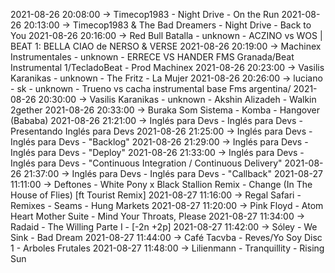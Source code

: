 2021-08-26 20:08:00 -> Timecop1983 - Night Drive - On the Run
2021-08-26 20:13:00 -> Timecop1983 & The Bad Dreamers - Night Drive - Back to You
2021-08-26 20:16:00 -> Red Bull Batalla - unknown - ACZINO vs WOS | BEAT 1: BELLA CIAO de NERSO & VERSE
2021-08-26 20:19:00 -> Machinex Instrumentales - unknown - ERRECE VS HANDER FMS Granada/Beat Instrumental 1/TecladoBeat - Prod Machinex
2021-08-26 20:23:00 -> Vasilis Karanikas - unknown - The Fritz - La Mujer
2021-08-26 20:26:00 -> luciano - sk - unknown - Trueno vs cacha instrumental base Fms argentina/
2021-08-26 20:30:00 -> Vasilis Karanikas - unknown - Akshin Alizadeh - Walkin 2gether
2021-08-26 20:33:00 -> Buraka Som Sistema - Komba - Hangover (Bababa)
2021-08-26 21:21:00 -> Inglés para Devs - Inglés para Devs - Presentando Inglés para Devs
2021-08-26 21:25:00 -> Inglés para Devs - Inglés para Devs - "Backlog"
2021-08-26 21:29:00 -> Inglés para Devs - Inglés para Devs - "Deploy"
2021-08-26 21:33:00 -> Inglés para Devs - Inglés para Devs - "Continuous Integration / Continuous Delivery"
2021-08-26 21:37:00 -> Inglés para Devs - Inglés para Devs - "Callback"
2021-08-27 11:11:00 -> Deftones - White Pony x Black Stallion Remix - Change (In The House of Flies) [ft Tourist Remix]
2021-08-27 11:16:00 -> Regal Safari - Remixes - Seams - Hung Markets
2021-08-27 11:20:00 -> Pink Floyd - Atom Heart Mother Suite - Mind Your Throats, Please
2021-08-27 11:34:00 -> Radaid - The Willing Parte I - [-2n +2p]
2021-08-27 11:42:00 -> Sóley - We Sink - Bad Dream
2021-08-27 11:44:00 -> Café Tacvba - Reves/Yo Soy Disc 1 - Arboles Frutales
2021-08-27 11:48:00 -> Lilienmann - Tranquillity - Rising Sun

